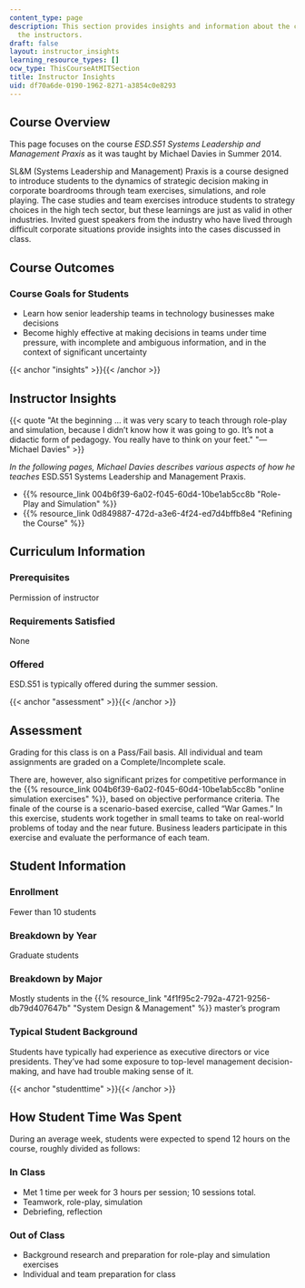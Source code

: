 ```yaml
---
content_type: page
description: This section provides insights and information about the course from
  the instructors.
draft: false
layout: instructor_insights
learning_resource_types: []
ocw_type: ThisCourseAtMITSection
title: Instructor Insights
uid: df70a6de-0190-1962-8271-a3854c0e8293
---
```

## Course Overview

This page focuses on the course _ESD.S51 Systems Leadership and Management Praxis_ as it was taught by Michael Davies in Summer 2014.

SL&M (Systems Leadership and Management) Praxis is a course designed to introduce students to the dynamics of strategic decision making in corporate boardrooms through team exercises, simulations, and role playing. The case studies and team exercises introduce students to strategy choices in the high tech sector, but these learnings are just as valid in other industries. Invited guest speakers from the industry who have lived through difficult corporate situations provide insights into the cases discussed in class.

## Course Outcomes

### Course Goals for Students

- Learn how senior leadership teams in technology businesses make decisions
- Become highly effective at making decisions in teams under time pressure, with incomplete and ambiguous information, and in the context of significant uncertainty

{{< anchor "insights" >}}{{< /anchor >}}

## Instructor Insights

{{< quote "At the beginning … it was very scary to teach through role-play and simulation, because I didn’t know how it was going to go. It’s not a didactic form of pedagogy. You really have to think on your feet." "—Michael Davies" >}}

_In the following pages, Michael Davies describes various aspects of how he teaches_ ESD.S51 Systems Leadership and Management Praxis.

- {{% resource_link 004b6f39-6a02-f045-60d4-10be1ab5cc8b "Role-Play and Simulation" %}}
- {{% resource_link 0d849887-472d-a3e6-4f24-ed7d4bffb8e4 "Refining the Course" %}}

## Curriculum Information

### Prerequisites

Permission of instructor

### Requirements Satisfied

None

### Offered

ESD.S51 is typically offered during the summer session.

{{< anchor "assessment" >}}{{< /anchor >}}

## Assessment

Grading for this class is on a Pass/Fail basis. All individual and team assignments are graded on a Complete/Incomplete scale.

There are, however, also significant prizes for competitive performance in the {{% resource_link 004b6f39-6a02-f045-60d4-10be1ab5cc8b "online simulation exercises" %}}, based on objective performance criteria. The finale of the course is a scenario-based exercise, called “War Games.” In this exercise, students work together in small teams to take on real-world problems of today and the near future. Business leaders participate in this exercise and evaluate the performance of each team.

## Student Information

### Enrollment

Fewer than 10 students

### Breakdown by Year

Graduate students

### Breakdown by Major

Mostly students in the {{% resource_link "4f1f95c2-792a-4721-9256-db79d407647b" "System Design & Management" %}} master’s program

### Typical Student Background

Students have typically had experience as executive directors or vice presidents. They’ve had some exposure to top-level management decision-making, and have had trouble making sense of it.

{{< anchor "studenttime" >}}{{< /anchor >}}

## How Student Time Was Spent

During an average week, students were expected to spend 12 hours on the course, roughly divided as follows:

### In Class

- Met 1 time per week for 3 hours per session; 10 sessions total.
- Teamwork, role-play, simulation
- Debriefing, reflection

### Out of Class

- Background research and preparation for role-play and simulation exercises
- Individual and team preparation for class